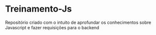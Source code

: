 # Treinamento-Js
Repositório criado com o intuito de aprofundar os conhecimentos sobre Javascript e fazer requisições para o backend

